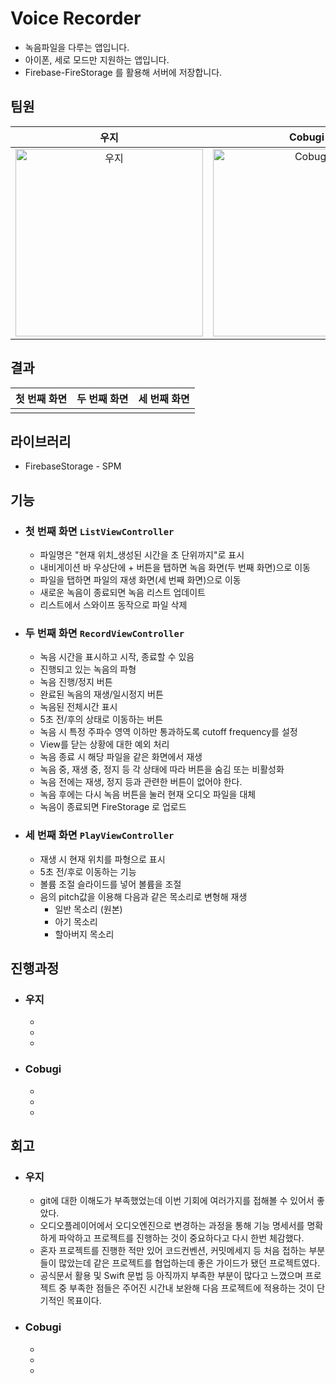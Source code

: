 # Voice Recorder

- 녹음파일을 다루는 앱입니다.
- 아이폰, 세로 모드만 지원하는 앱입니다.
- Firebase-FireStorage 를 활용해 서버에 저장합니다.

## 팀원
우지|Cobugi
:-:|:-:
<img width="300px" src="https://avatars.githubusercontent.com/u/95316662?v=4" alt="우지" />|<img width="300px" src="https://avatars.githubusercontent.com/u/79654264?v=4" alt="Cobugi" />

## 결과
첫 번째 화면|두 번째 화면|세 번째 화면
:-:|:-:|:-:
![]()|![]()|![]()

## 라이브러리
- FirebaseStorage - SPM

## 기능
- ### 첫 번째 화면 `ListViewController`
    - 파일명은 "현재 위치_생성된 시간을 초 단위까지"로 표시
     - 내비게이션 바 우상단에 + 버튼을 탭하면 녹음 화면(두 번째 화면)으로 이동
    - 파일을 탭하면 파일의 재생 화면(세 번째 화면)으로 이동
    - 새로운 녹음이 종료되면 녹음 리스트 업데이트
    - 리스트에서 스와이프 동작으로 파일 삭제

- ### 두 번째 화면 `RecordViewController`
    - 녹음 시간을 표시하고 시작, 종료할 수 있음
    - 진행되고 있는 녹음의 파형
    - 녹음 진행/정지 버튼
    - 완료된 녹음의 재생/일시정지 버튼
    - 녹음된 전체시간 표시
    - 5초 전/후의 상태로 이동하는 버튼
    - 녹음 시 특정 주파수 영역 이하만 통과하도록 cutoff frequency를 설정
    - View를 닫는 상황에 대한 예외 처리
    - 녹음 종료 시 해당 파일을 같은 화면에서 재생
    - 녹음 중, 재생 중, 정지 등 각 상태에 따라 버튼을 숨김 또는 비활성화
    - 녹음 전에는 재생, 정지 등과 관련한 버튼이 없어야 한다.
    - 녹음 후에는 다시 녹음 버튼을 눌러 현재 오디오 파일을 대체
    - 녹음이 종료되면 FireStorage 로 업로드
- ### 세 번째 화면 `PlayViewController`
    - 재생 시 현재 위치를 파형으로 표시
    - 5초 전/후로 이동하는 기능
    - 볼륨 조절 슬라이드를 넣어 볼륨을 조절
    - 음의 pitch값을 이용해 다음과 같은 목소리로 변형해 재생
        - 일반 목소리 (원본)
        - 아기 목소리
        - 할아버지 목소리

## 진행과정
- ### 우지
    - 
    - 
    - 
- ### Cobugi
    - 
    - 
    - 


## 회고
- ### 우지
    - git에 대한 이해도가 부족했었는데 이번 기회에 여러가지를 접해볼 수 있어서 좋았다.
    - 오디오플레이어에서 오디오엔진으로 변경하는 과정을 통해 기능 명세서를 명확하게 파악하고 프로젝트를 진행하는 것이 중요하다고 다시 한번 체감했다.
    - 혼자 프로젝트를 진행한 적만 있어 코드컨벤션, 커밋메세지 등 처음 접하는 부분들이 많았는데 같은 프로젝트를 협업하는데 좋은 가이드가 됐던 프로젝트였다.
    - 공식문서 활용 및 Swift 문법 등 아직까지 부족한 부분이 많다고 느꼈으며 프로젝트 중 부족한 점들은 주어진 시간내 보완해 다음 프로젝트에 적용하는 것이 단기적인 목표이다.
- ### Cobugi
    - 
    - 
    - 
